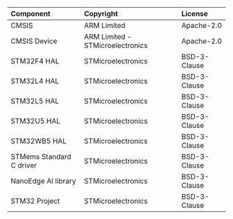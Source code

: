 | Component                | Copyright                        | License      |
| :----------------------- | :------------------------------- | :----------- |
| CMSIS                    | ARM Limited                      | Apache-2.0   |
| CMSIS Device             | ARM Limited - STMicroelectronics | Apache-2.0   |
| STM32F4 HAL              | STMicroelectronics               | BSD-3-Clause |
| STM32L4 HAL              | STMicroelectronics               | BSD-3-Clause |
| STM32L5 HAL              | STMicroelectronics               | BSD-3-Clause |
| STM32U5 HAL              | STMicroelectronics               | BSD-3-Clause |
| STM32WB5 HAL             | STMicroelectronics               | BSD-3-Clause |
| STMems Standard C driver | STMicroelectronics               | BSD-3-Clause |
| NanoEdge AI library      | STMicroelectronics               | BSD-3-Clause |
| STM32 Project            | STMicroelectronics               | BSD-3-Clause |